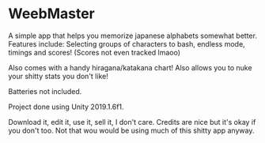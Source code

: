 # WeebMaster
A simple app that helps you memorize japanese alphabets somewhat better. Features include: Selecting groups of characters to bash, endless mode, timings and scores! (Scores not even tracked lmaoo)

Also comes with a handy hiragana/katakana chart!
Also allows you to nuke your shitty stats you don't like!

Batteries not included.

Project done using Unity 2019.1.6f1. 

Download it, edit it, use it, sell it, I don't care. Credits are nice but it's okay if you don't too. Not that wou would be using much of this shitty app anyway.

